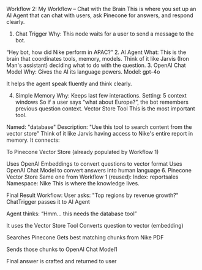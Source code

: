 Workflow 2: My Workflow – Chat with the Brain
This is where you set up an AI Agent that can chat with users, ask Pinecone for answers, and respond clearly.

1. Chat Trigger
Why: This node waits for a user to send a message to the bot.

“Hey bot, how did Nike perform in APAC?”
2. AI Agent
What: This is the brain that coordinates tools, memory, models.
Think of it like Jarvis (Iron Man's assistant) deciding what to do with the question.
3. OpenAI Chat Model
Why: Gives the AI its language powers.
Model: gpt-4o

It helps the agent speak fluently and think clearly.

4. Simple Memory
Why: Keeps last few interactions.
Setting: 5 context windows
So if a user says “what about Europe?”, the bot remembers previous question context.
Vector Store Tool
This is the most important tool.

Named: "database"
Description: "Use this tool to search content from the vector store"
Think of it like Jarvis having access to Nike's entire report in memory.
It connects:

To Pinecone Vector Store (already populated by Workflow 1)

Uses OpenAI Embeddings to convert questions to vector format
Uses OpenAI Chat Model to convert answers into human language
6. Pinecone Vector Store
Same one from Workflow 1 (reused):
Index: reportsales
Namespace: Nike
This is where the knowledge lives.


Final Result 
Workflow:
User asks: "Top regions by revenue growth?"
ChatTrigger passes it to AI Agent

Agent thinks: “Hmm... this needs the database tool”

It uses the Vector Store Tool
Converts question to vector (embedding)

Searches Pinecone
Gets best matching chunks from Nike PDF

Sends those chunks to OpenAI Chat Model1

Final answer is crafted and returned to user
